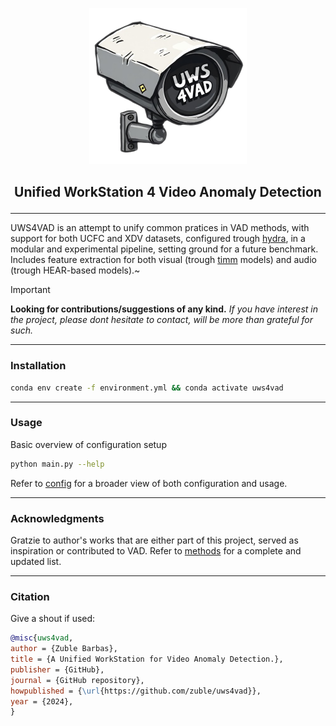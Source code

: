 <p align="center"><img src="docs/img/logo.png" width="50%" alt='uws4vad'> </p>

## <p align="center"> Unified WorkStation 4 Video Anomaly Detection </p>

---

UWS4VAD is an attempt to unify common pratices in VAD methods, with support for both UCFC and XDV datasets, configured trough [hydra](https://hydra.cc/docs/intro/), in a modular and experimental pipeline, setting ground for a future benchmark. Includes feature extraction for both visual (trough [timm]() models) and audio (trough HEAR-based models).~


> [!important]
> **Looking for contributions/suggestions of any kind.** *If you have interest in the project, please dont hesitate to contact, will be more than grateful for such.*


---
### Installation

```bash
conda env create -f environment.yml && conda activate uws4vad
```


---
### Usage

Basic overview of configuration setup
```bash
python main.py --help
```
Refer to [config](https://github.com/zuble/uws4vad/wiki/Config) for a broader view of both configuration and usage.


---
### Acknowledgments

Gratzie to author's works that are either part of this project, served as inspiration or contributed to VAD. Refer to [methods](https://github.com/zuble/uws4vad/wiki/Meth) for a complete and updated list. 


--- 

### Citation

Give a shout if used:

```bibtex
@misc{uws4vad,
author = {Zuble Barbas},
title = {A Unified WorkStation for Video Anomaly Detection.},
publisher = {GitHub},
journal = {GitHub repository},
howpublished = {\url{https://github.com/zuble/uws4vad}},
year = {2024},
}
```
